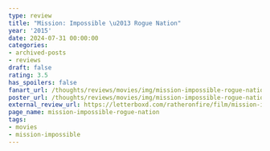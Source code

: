 ```yaml
---
type: review
title: "Mission: Impossible \u2013 Rogue Nation"
year: '2015'
date: 2024-07-31 00:00:00
categories:
- archived-posts
- reviews
draft: false
rating: 3.5
has_spoilers: false
fanart_url: /thoughts/reviews/movies/img/mission-impossible-rogue-nation_fanart.png
poster_url: /thoughts/reviews/movies/img/mission-impossible-rogue-nation_poster.png
external_review_url: https://letterboxd.com/ratheronfire/film/mission-impossible-rogue-nation/
page_name: mission-impossible-rogue-nation
tags:
- movies
- mission-impossible
---
```


